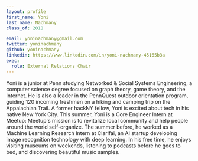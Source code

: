 ```yaml
---
layout: profile
first_name: Yoni
last_name: Nachmany
class_of: 2018

email: yoninachmany@gmail.com
twitter: yoninachmany
github: yoninachmany
linkedin: https://www.linkedin.com/in/yoni-nachmany-45165b3a
exec:
  role: External Relations Chair
---
```


Yoni is a junior at Penn studying Networked & Social Systems Engineering, a
computer science degree focused on graph theory, game theory, and the Internet.
He is also a leader in the PennQuest outdoor orientation program, guiding 120
incoming freshmen on a hiking and camping trip on the Appalachian Trail.
A former hackNY fellow, Yoni is excited about tech in his native New York City.
This summer, Yoni is a Core Engineer Intern at Meetup: Meetup's mission
is to revitalize local community and help people around the world self-organize.
The summer before, he worked as a Machine Learning Research Intern at Clarifai,
an AI startup developing image recognition technology with deep learning.
In his free time, he enjoys visiting museums on weekends, listening to podcasts
before he goes to bed, and discovering beautiful music samples.
